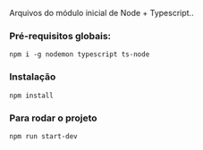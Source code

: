 Arquivos do módulo inicial de Node + Typescript..

### Pré-requisitos globais:
`npm i -g nodemon typescript ts-node`

### Instalação
`npm install`

### Para rodar o projeto
`npm run start-dev`